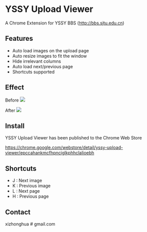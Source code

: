 YSSY Upload Viewer
==================
A Chrome Extension for YSSY BBS (http://bbs.sjtu.edu.cn)

Features
--------

*   Auto load images on the upload page
*   Auto resize images to fit the window
*   Hide irrelevant columns
*	Auto load next/previous page
*	Shortcuts supported

Effect
------
Before
![](https://raw2.github.com/xizhonghua/yssyuploaderviewer/master/store/before.png)

After
![](https://raw2.github.com/xizhonghua/yssyuploaderviewer/master/store/after.png)



Install
-------
YSSY Upload Viewer has been published to the Chrome Web Store

https://chrome.google.com/webstore/detail/yssy-upload-viewer/epccahankmcfhpnciglkphhclalioebh

Shortcuts
---------
*   J : Next image
*   K : Previous image
*   L : Next page
*   H : Previous page

Contact
-------
xizhonghua # gmail.com